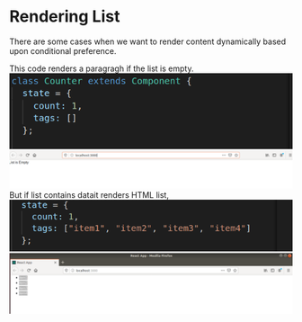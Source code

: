 # Rendering List

There are some cases when we want to render content dynamically based upon conditional preference.

This code renders a paragragh if the list is empty.
![full screen shoot ](img/po2.png)
![full screen shoot ](img/po1.png)
But if list contains datait renders HTML list,
![full screen shoot ](img/p2.png)
![full screen shoot ](img/p1.png)
